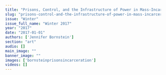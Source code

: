 ```yaml
---
title: "Prisons, Control, and the Infrastructure of Power in Mass-Incarceration, 2016"
slug: "prisons-control-and-the-infrastructure-of-power-in-mass-incarceration-2016"
issue: "Winter"
issue_full_name: "Winter 2017"
year: "2017"
date: "2017-01-01"
authors: ['Jennifer Bornstein']
section: "art"
audio: []
main_image: ""
banner_image: ""
images: ['bornsteinprisonsincarceration']
videos: []
---
```

